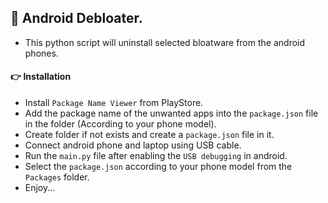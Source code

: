 ## 🔰 Android Debloater.

- This python script will uninstall selected bloatware from the android phones.

#### 👉 Installation

- Install `Package Name Viewer` from PlayStore.
- Add the package name of the unwanted apps into the `package.json` file in the folder (According to your phone model).
- Create folder if not exists and create a `package.json` file in it.
- Connect android phone and laptop using USB cable.
- Run the `main.py` file after enabling the `USB debugging` in android.
- Select the `package.json` according to your phone model from the `Packages` folder.
- Enjoy...